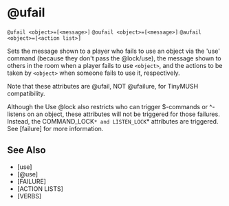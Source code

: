 # @ufail
`@ufail <object>=[<message>]`
`@oufail <object>=[<message>]`
`@aufail <object>=[<action list>]`

Sets the message shown to a player who fails to use an object via the 'use' command (because they don't pass the @lock/use), the message shown to others in the room when a player fails to use `<object>`, and the actions to be taken by `<object>` when someone fails to use it, respectively.

Note that these attributes are @ufail, NOT @ufailure, for TinyMUSH compatibility.

Although the Use @lock also restricts who can trigger $-commands or ^-listens on an object, these attributes will not be triggered for those failures. Instead, the COMMAND_LOCK`* and LISTEN_LOCK`* attributes are triggered. See [failure] for more information.


## See Also
- [use]
- [@use]
- [FAILURE]
- [ACTION LISTS]
- [VERBS]

